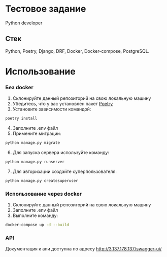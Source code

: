 # Тестовое задание   
Python developer

## Стек   
Python, Poetry, Django, DRF, Docker, Docker-compose, PostgreSQL.

# Использование
### Без docker
1. Склонируйте данный репозиторий на свою локальную машину
2. Убедитесь, что у вас установлен пакет [Poetry](https://python-poetry.org/docs/)
3. Установите зависимости командой:
```sh
poetry install
```
4. Заполните .env файл
5. Примените миграции:
```sh
python manage.py migrate
```

6. Для запуска сервера используйте команду:
```sh
python manage.py runserver
```

7. Для авторизации создайте суперпользователя:
```sh
python manage.py createsuperuser
```

### Использование через docker
1. Склонируйте данный репозиторий на свою локальную машину
2. Заполните .env файл
3. Выполните команду:
```sh
docker-compose up -d --build
```
### API
Документация к апи доступна по адресу http://3.137.178.137/swagger-ui/

